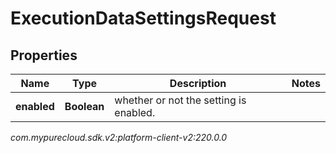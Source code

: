 # ExecutionDataSettingsRequest


## Properties

| Name | Type | Description | Notes |
| ------------ | ------------- | ------------- | ------------- |
| **enabled** | **Boolean** | whether or not the setting is enabled. |  |




_com.mypurecloud.sdk.v2:platform-client-v2:220.0.0_
